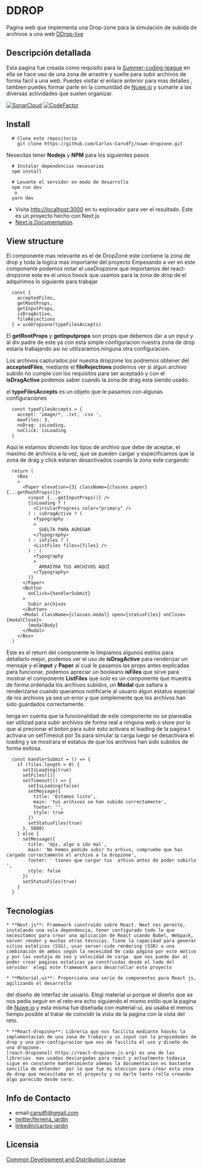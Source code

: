 # DDROP 
Pagina web que implementa una Drop-zone para la simulación de subida de archivos a una web
[DDrop-live](https://nuwe-dropzone.vercel.app)
## Descripción detallada 
Esta pagina fue creada como requisíto para la [Summer-coding-league](http://nuwe.io/app)
en ella se hace uso de una zona de arrastre y suelte para subir archivos de forma facil a una web.
Puedes visitar el enlace anterior para mas detalles , tambien puedes formar parte en la comunidad de
[Nuwe.io](http://nuwe.io) y sumarte a las diversas actividades que suelen organizar.

[![SonarCloud](https://img.shields.io/badge/sonarcloud-A%2B-orange)](https://sonarcloud.io/dashboard?id=Carlos-Carsdfj_nuwe-dropzone)
[![CodeFactor](https://www.codefactor.io/repository/github/carlos-carsdfj/nuwe-dropzone/badge)](https://www.codefactor.io/repository/github/carlos-carsdfj/nuwe-dropzone)
## Install

```shell
  # Clona este repositorio
    git clone https://github.com/Carlos-Carsdfj/nuwe-dropzone.git

```
Nesecitas tener **Nodejs** y **NPM** para los siguientes pasos

```shell
  # Instalar dependencias necesarias
  npm install
```

```shell
  # Levante el servidor en modo de desarrollo 
  npm run dev
   o
  yarn dev  
```

- Visita [http://localhost:3000](http://localhost:3000) en tu explorador para ver el resultado.
Este es un proyecto hecho con Next.js
- [Next.js Documentation](https://nextjs.org/docs).

## View structure

El componente mas relevante es el de DropZone este contiene la zona de drop y toda la logica mas importante del
proyecto
Empesando a ver en este componente podemos notar el useDropzone que importamos del react-dropzone
este es el unico hoock que usamos para la zona de drop de el adquirimos lo siguiente para trabajar

```
  const {
    acceptedFiles,
    getRootProps,
    getInputProps,
    isDragActive,
    fileRejections
  } = useDropzone(typeFilesAccepts)
```

El  **getRootProps** y **getInputprops** son props que debemos dar a un input y al div padre de este ya con esta simple configuracion nuestra zona de drop estaria trabajando asi no utilizaramos ninguna otra configuracíon.

Los archivos capturados por nuestra dropzone los podremos obtener del **acceptedFiles**, mediante el 
**fileRejections** podemos ver si algun archivo subido no cumple con los requisitos para ser aceptado y con el **isDragActive** podemos saber cuando la zona de drag esta siendo usado.

el **typeFilesAccepts** es un objeto que le pasamos con algunas configuracíones 


```
  const typeFilesAccepts = {
    accept: 'image/*, .txt, .csv ',
    maxFiles: 3,
    noDrag: isLoading,
    noClick: isLoading
  }
```
Aqui le estamos diciendo los tipos de archivo que debe de aceptar, el maximo de archivos a la vez, 
que se pueden cargar y especificamos que la zona de drag y click estaran desactivados cuando la zona este cargando 

```
  return (
    <Box
    >
      <Paper elevation={3} className={classes.paper} {...getRootProps()}>
        <input {...getInputProps()} />
        {isLoading ? (
          <CircularProgress color="primary" />
        ) : isDragActive ? (
          <Typography
          >
            SUELTA PARA AGREGAR
          </Typography>
        ) : isFiles ? (
          <ListFiles files={files} />
        ) : (
          <Typography
          >
            ARRASTRA TUS ARCHIVOS AQUÍ
          </Typography>
        )}
      </Paper>
      <Button
        onClick={handlerSubmit}
      >
        Subir archivos
      </Button>
      <Modal className={classes.modal} open={statusFiles} onClose={modalClose}>
        {modalBody}
      </Modal>
    </Box>
  )
```

Este es el return del componente le limpiamos algunos estilos para detallarlo mejor,
podemos ver el uso de **isDragActive** para renderizar un mensaje y el **input** y **Paper**
al cual le pasamos las props antes explicadas para funcionar, podemos apreciar  un booleano **isFiles** que sirve para mostrar el componente **ListFiles** que solo es un componente que muestra de forma ordenada los archivos subidos, un **Modal** que saltara a renderizarse cuando queramos notificarle al usuario algun estatus especial de los archivos ya sea un error y que simplemente que los archivos han sido guardados correctamente.


tenga en cuenta que la funcionalidad de este componente no se planeaba ser utilizad para subir archivos de forma real a ninguna web o store por lo que al precionar el boton para subir esto activara el loading de la pagina t activara un setTimeout por 5s para simular la carga luego se desactivara el loading y se mostrara el estatus de que los archivos han sido subidos de forma exitosa.


```
  const handlerSubmit = () => {
    if (files.length > 0) {
      setIsLoading(true)
      setFiles([])
      setTimeout(() => {
        setIsLoading(false)
        setMessage({
          title: 'Estamos listo',
          main: 'tus archivos se han subido correctamente',
          footer: '',
          style: true
        })
        setStatusFiles(true)
      }, 5000)
    } else {
      setMessage({
        title: 'Ups, algo a ido mal',
        main: 'No hemos podido subir tu arhivo, compruebe que has cargado correctamente el archivo a la dropzone',
        footer: ' tienes que cargar tus  arhivo antes de poder subirlo ',
        style: false
      })
      setStatusFiles(true)
    }
  }
```
## Tecnologías

    * **Next.js**: Framework construido sobre React. Next nos permite, instalando una sola dependencia, tener configurado todo lo que necesitamos para crear una aplicación de React usando Babel, Webpack, server render y muchas otras técnicas. Tiene la capacidad para generar sitios estáticos (SSG), usar server-side rendering (SSR) o una combinación de ambos según la necesidad de cada página por este motivo y por las ventaja de seo y velocidad de carga  que nos puede dar al poder crear paginas estaticas ya construidas desde el lado del servidor  elegi este framework para desarrollar este proyecto
 
    * **Material-ui**: Proporciona una serie de componentes para React js, agilizando el desarrollo 
del diseño de interfaz de usuario. Elegi material ui porque el diseño que se nos pedia seguir en el reto era echo siguiendo el mismo estilo que la pagina de [Nuwe.io](http://nuwe.io) y esta misma fue diseñada con material-ui, asi usaba el menos  tiempo posible al  tratar de coincidir la vista  de la pagina con la vista del reto.

    * **React-dropzone**: Libreria que nos facilita mediante hoocks la implementacíon de una zona de trabajo y un input con la propiedades de drop y una pre-configuracíon que nos de facilita el uso y diseño de una dropzone. 
    [react-dropzone]( https://react-dropzone.js.org) es una de las librerias  mas usadas descargadas para react y actualmente todavia sigue en constante mantenimiento ademas la documentacíon es bastante sencilla de entender  por lo que fue mi eleccíon para crear esta zona de drop que necesitaba en el proyecto y no darle tanto rollo creando algo parecido desde cero.  


## Info de Contacto
  * email:carsdfj@gmail.com
  * [twitter/ferreira_jardin](https://twitter.com/ferreira_jardin)
  * [linkedin/carlos-jardin](https://www.linkedin.com/in/carlos-ferreira-jardin-799bb0145/)

## Licensia 

[Common Development and Distribution License](https://opensource.org/licenses/CDDL-1.0)


